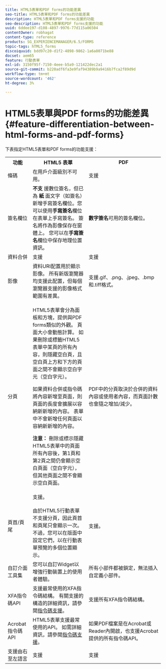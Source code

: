 ```yaml
---
title: HTML5表單和PDF forms的功能差異
seo-title: HTML5表單和PDF forms的功能差異
description: HTML5表單和PDF forms支援的功能
seo-description: HTML5表單和PDF forms支援的功能
uuid: 6ddee197-d108-4897-9976-77d115a06504
contentOwner: robhagat
content-type: reference
products: SG_EXPERIENCEMANAGER/6.5/FORMS
topic-tags: hTML5_forms
discoiquuid: bdd97c20-d1f2-4898-9862-1a6a8071be88
docset: aem65
feature: 行動表單
exl-id: 3150f95f-7150-4eee-b5a9-121422dec2a1
source-git-commit: b220adf6fa3e9faf94389b9a9416b7fca2f89d9d
workflow-type: tm+mt
source-wordcount: '462'
ht-degree: 3%

---
```


# HTML5表單與PDF forms的功能差異{#feature-differentiation-between-html-forms-and-pdf-forms}

下表指定HTML5表單和PDF forms的功能支援：

<table>
 <tbody>
  <tr>
   <th>功能</th>
   <th>HTML5 表單</th>
   <th>PDF</th>
  </tr>
  <tr>
   <td>條碼<br /> </td>
   <td>在用戶介面級別不可用。 </td>
   <td>支援</td>
  </tr>
  <tr>
   <td>簽名欄位<br /> </td>
   <td><strong>不支</strong> 援數位簽名，但已為 <strong>紙</strong> 面文字（如簽名）新增手寫簽名欄位。您可以使用<strong>手寫簽名</strong>欄位在表單上手寫簽名。 簽名將作為影像保存在窗體上。 您可以在<strong>手寫簽名</strong>欄位中保存地理位置資訊。</td>
   <td><strong>數字簽名</strong>可用的簽名欄位。</td>
  </tr>
  <tr>
   <td>資料合併</td>
   <td>支援</td>
   <td>支援</td>
  </tr>
  <tr>
   <td>影像</td>
   <td>資料URI配置用於顯示影像。 所有新版瀏覽器均支援此配置，但每個瀏覽器支援的影像格式範圍有差異。<br /> </td>
   <td>支援.gif、.png、.jpeg、.bmp和.tiff格式。</td>
  </tr>
  <tr>
   <td>分頁<br /> </td>
   <td><p>HTML5表單會分為面板和方塊，提供與PDF forms類似的外觀。 頁面大小會動態計算。 如果刪除或標籤HTML5表單中某頁的所有內容，則隱藏空白頁，且空白頁上方和下方的頁面之間不會顯示空白字元（空白字元）。</p> <p>如果資料合併或指令碼將內容新增至頁面，則頁面的長度會擴展以容納新新增的內容。 表單中不會新增任何頁面以容納新新增的內容。 </p> <p><strong>注意：</strong> 刪除或標示隱藏HTML5表單中的頁面所有內容後，第1頁和第2頁之間仍會顯示空白頁面（空白字元），但其他頁面之間不會顯示空白頁面。</p> </td>
   <td>PDF中的分頁取決於合併的資料內容或使用者內容，而頁面計數也會隨之增加/減少。</td>
  </tr>
  <tr>
   <td>頁首/頁尾 </td>
   <td>支援。<br /> <br /> 由於HTML5行動表單不支援分頁，因此頁首和頁尾只會顯示一次。不過，您可以在版面中設定它們，以在行動表單預覽的多個位置顯示。<br /> </td>
   <td>支援。</td>
  </tr>
  <tr>
   <td>自訂介面工具集</td>
   <td>您可以自訂Widget以增強行動裝置上的使用者體驗。<br /> </td>
   <td>所有小部件都被鎖定，無法插入自定義小部件。<br /> </td>
  </tr>
  <tr>
   <td>XFA指令碼API</td>
   <td>支援最常使用的XFA指令碼結構。 有關支援的構造的詳細資訊，請參閱<a href="/help/forms/using/scripting-support.md">指令碼支援</a>。</td>
   <td>支援所有XFA指令碼結構。</td>
  </tr>
  <tr>
   <td>Acrobat指令碼API </td>
   <td>HTML5表單支援最常使用的API。 如需詳細資訊，請參閱<a href="/help/forms/using/scripting-support.md">指令碼支援</a>。</td>
   <td>如果PDF檔案是在Acrobat或Reader內開啟，也支援Acrobat提供的所有指令碼API。</td>
  </tr>
  <tr>
   <td>支援由右至左語言 </td>
   <td>支援</td>
   <td>支援</td>
  </tr>
 </tbody>
</table>

<!--Follow the best practices to enable a form template for HTML5 renditions and ensure that the behavior and appearance of HTML5 forms and XFA-based PDF is consistent. For detailed list of best practices, see [Best practices to design an HTML5 form.](/help/forms/using/best-practices-design-html5-forms.md)-->
